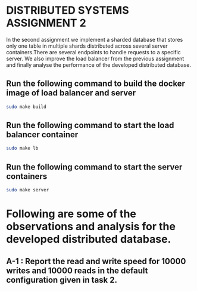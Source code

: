 # DISTRIBUTED SYSTEMS ASSIGNMENT 2
In the second assignment we implement a sharded database that stores only one table in multiple shards distributed across several server containers.There are several endpoints to handle requests to a specific server.
We also improve the load balancer from the previous assignment and finally analyse the performance of the developed distributed database.

## Run the following command to build the docker image of load balancer and server
```bash
sudo make build
```
## Run the following command to start the load balancer container
```bash
sudo make lb
```
## Run the following command to start the server containers
```bash
sudo make server
```
# Following are some of the observations and analysis for the developed distributed database. <br />
## A-1 : Report the read and write speed for 10000 writes and 10000 reads in the default configuration given in task 2. <br />
